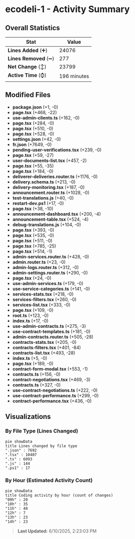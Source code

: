 # ecodeli-1 - Activity Summary 

## Overall Statistics

| Stat                   | Value                                                             |
| ---------------------- | ----------------------------------------------------------------- |
| **Lines Added** (➕)   | 24076                                          |
| **Lines Removed** (➖) | 277                                        |
| **Net Change** (↕)    | 23799                |
| **Active Time** (⌚)   | 196 minutes |


## Modified Files
- **package.json** (+1, -0)
- **page.tsx** (+468, -22)
- **use-admin-clients.ts** (+162, -0)
- **page.tsx** (+284, -0)
- **page.tsx** (+510, -0)
- **page.tsx** (+528, -0)
- **settings.json** (+42, -0)
- **fr.json** (+7649, -0)
- **pending-user-verifications.tsx** (+239, -0)
- **page.tsx** (+59, -27)
- **user-documents-list.tsx** (+457, -2)
- **page.tsx** (+55, -35)
- **page.tsx** (+184, -0)
- **deliverer-deliveries.router.ts** (+1176, -0)
- **delivery.schema.ts** (+213, -0)
- **delivery-monitoring.tsx** (+187, -0)
- **announcement.router.ts** (+1028, -0)
- **test-translations.js** (+40, -0)
- **restart-dev.ps1** (+17, -0)
- **page.tsx** (+38, -10)
- **announcement-dashboard.tsx** (+200, -4)
- **announcement-table.tsx** (+524, -4)
- **debug-translations.js** (+104, -0)
- **page.tsx** (+393, -0)
- **page.tsx** (+535, -0)
- **page.tsx** (+511, -0)
- **page.tsx** (+785, -25)
- **page.tsx** (+514, -1)
- **admin-services.router.ts** (+428, -0)
- **admin.router.ts** (+23, -0)
- **admin-logs.router.ts** (+312, -0)
- **admin-settings.router.ts** (+290, -0)
- **page.tsx** (+24, -0)
- **use-admin-services.ts** (+179, -0)
- **use-service-categories.ts** (+141, -0)
- **services-stats.tsx** (+218, -0)
- **services-filters.tsx** (+260, -0)
- **services-list.tsx** (+333, -0)
- **page.tsx** (+109, -0)
- **root.ts** (+123, -0)
- **index.ts** (+17, -0)
- **use-admin-contracts.ts** (+275, -3)
- **use-contract-templates.ts** (+181, -0)
- **admin-contracts.router.ts** (+505, -28)
- **contracts-stats.tsx** (+205, -0)
- **contracts-filters.tsx** (+401, -84)
- **contracts-list.tsx** (+493, -28)
- **index.ts** (+5, -0)
- **page.tsx** (+189, -0)
- **contract-form-modal.tsx** (+553, -1)
- **contracts.ts** (+156, -0)
- **contract-negotiations.tsx** (+469, -3)
- **contracts.ts** (+327, -0)
- **use-contract-negotiations.ts** (+222, -0)
- **use-contract-performance.ts** (+299, -0)
- **contract-performance.tsx** (+436, -0)

## Visualizations

### By File Type (Lines Changed)

```mermaid
pie showData
title Lines changed by file type
".json" : 7692
".tsx" : 10407
".ts" : 6093
".js" : 144
".ps1" : 17
```

### By Hour (Estimated Activity Count)

```mermaid
pie showData
title Coding activity by hour (count of changes)
"09h" : 20
"10h" : 35
"11h" : 48
"12h" : 7
"13h" : 23
"14h" : 23
```


> **Last Updated:** 6/10/2025, 2:23:03 PM